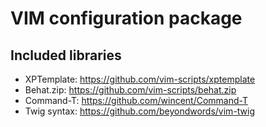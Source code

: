 VIM configuration package
=========================

Included libraries
------------------

- XPTemplate: https://github.com/vim-scripts/xptemplate
- Behat.zip: https://github.com/vim-scripts/behat.zip
- Command-T: https://github.com/wincent/Command-T
- Twig syntax: https://github.com/beyondwords/vim-twig



